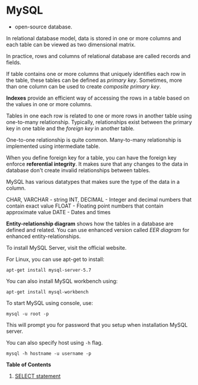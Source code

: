 # MySQL

- open-source database.

In relational database model, data is stored in one or more columns and each table can be viewed as two dimensional matrix.

In practice, rows and columns of relational database are called records and fields.

If table contains one or more columns that uniquely identifies each row in the table, these tables can be defined as *primary key*. Sometimes, more than one column can be used to create *composite primary key*.

**Indexes** provide an efficient way of accessing the rows in a table based on the values in one or more columns.

Tables in one each row is related to one or more rows in another table using one-to-many relationship. Typically, relationships exist between the primary key in one table and the *foreign key* in another table.

One-to-one relationship is quite common. Many-to-many relationship is implemented using intermediate table. 

When you define foreign key for a table, you can have the foreign key enforce **referential integrity**. It makes sure that any changes to the data in database don't create invalid relationships between tables.


MySQL has various datatypes that makes sure the type of the data in a column.

CHAR, VARCHAR - string
INT, DECIMAL - Integer and decimal numbers that contain exact value
FLOAT - Floating point numbers that contain approximate value
DATE - Dates and times

**Entity-relationship diagram** shows how the tables in a database are defined and related. You can use enhanced version called *EER diagram* for enhanced entity-relationships.


To install MySQL Server, visit the official website.

For Linux, you can use apt-get to install:

`apt-get install mysql-server-5.7`

You can also install MySQL workbench using:

`apt-get install mysql-workbench`

To start MySQL using console, use:

`mysql -u root -p`

This will prompt you for password that you setup when installation MySQL server.

You can also specify host using `-h` flag.

`mysql -h hostname -u username -p`



**Table of Contents**

1. [SELECT statement](lessons/select.md)